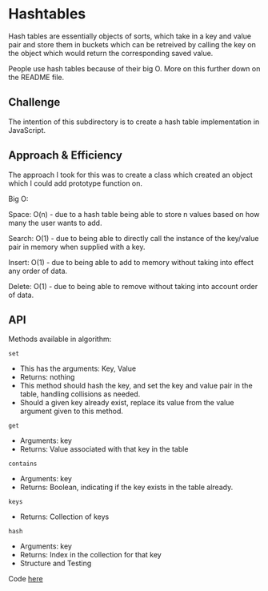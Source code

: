 # Hashtables
Hash tables are essentially objects of sorts, which take in a key and value pair and store them in buckets which can be retreived by calling the key on the object which would return the corresponding saved value.

People use hash tables because of their big O. More on this further down on the README file.

## Challenge
The intention of this subdirectory is to create a hash table implementation in JavaScript.

## Approach & Efficiency
The approach I took for this was to create a class which created an object which I could add prototype function on.

Big O:

Space: O(n) - due to a hash table being able to store n values based on how many the user wants to add.

Search: O(1) - due to being able to directly call the instance of the key/value pair in memory when supplied with a key.

Insert: O(1) - due to being able to add to memory without taking into effect any order of data.

Delete: O(1) - due to being able to remove without taking into account order of data.

## API
Methods available in algorithm:

`set`
* This has the arguments: Key, Value
* Returns: nothing
* This method should hash the key, and set the key and value pair in the table, handling collisions as needed.
* Should a given key already exist, replace its value from the value argument given to this method.

`get`
* Arguments: key
* Returns: Value associated with that key in the table

`contains`
* Arguments: key
* Returns: Boolean, indicating if the key exists in the table already.

`keys`
* Returns: Collection of keys

`hash`
* Arguments: key
* Returns: Index in the collection for that key
* Structure and Testing

Code [here](./hash-table.js)